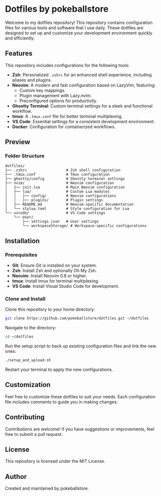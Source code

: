 # Dotfiles by pokeballstore

Welcome to my dotfiles repository! This repository contains configuration files for various tools and software that I use daily. These dotfiles are designed to set up and customize your development environment quickly and efficiently.

## Features

This repository includes configurations for the following tools:

- **Zsh**: Personalized `.zshrc` for an enhanced shell experience, including aliases and plugins.
- **Neovim**: A modern and fast configuration based on LazyVim, featuring:
  - Custom key mappings.
  - Plugin management with Lazy.nvim.
  - Preconfigured options for productivity.
- **Ghostty Terminal**: Custom terminal settings for a sleek and functional workflow.
- **tmux**: A `.tmux.conf` file for better terminal multiplexing.
- **VS Code**: Essential settings for a consistent development environment.
- **Docker**: Configuration for containerized workflows.

## Preview

### Folder Structure
```
dotfiles/
├── .zshrc                  # Zsh shell configuration
├── .tmux.conf              # Tmux configuration
├── ghostty/config          # Ghostty terminal settings
├── nvim/                   # Neovim configuration
│   ├── init.lua            # Main Neovim configuration
│   ├── lua/                # Custom Lua modules
│   │   ├── config/         # Neovim configurations
│   │   ├── plugins/        # Plugin settings
│   ├── README.md           # Neovim-specific documentation
│   └── stylua.toml         # Style configuration for Lua
└── vscode/                 # VS Code settings
    └── User/
        ├── settings.json   # User settings
        └── workspaceStorage/ # Workspace-specific configurations
```

## Installation

### Prerequisites

- **Git**: Ensure Git is installed on your system.
- **Zsh**: Install Zsh and optionally Oh My Zsh.
- **Neovim**: Install Neovim 0.8 or higher.
- **tmux**: Install tmux for terminal multiplexing.
- **VS Code**: Install Visual Studio Code for development.

### Clone and Install

Clone this repository to your home directory:

```bash
git clone https://github.com/pokeballstore/dotfiles.git ~/dotfiles
```

Navigate to the directory:

```bash
cd ~/dotfiles
```

Run the setup script to back up existing configuration files and link the new ones:

```bash
./setup_and_upload.sh
```

Restart your terminal to apply the new configurations.

## Customization

Feel free to customize these dotfiles to suit your needs. Each configuration file includes comments to guide you in making changes.

## Contributing

Contributions are welcome! If you have suggestions or improvements, feel free to submit a pull request.

## License

This repository is licensed under the MIT License.

## Author

Created and maintained by pokeballstore.


